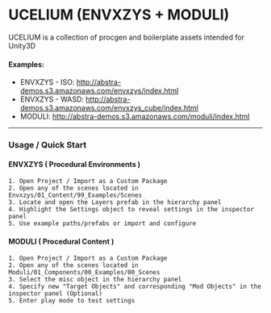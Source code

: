# UCELIUM (ENVXZYS + MODULI)

UCELIUM is a collection of procgen and boilerplate assets intended for Unity3D


#### Examples:
- ENVXZYS - ISO:  http://abstra-demos.s3.amazonaws.com/envxzys/index.html
- ENVXZYS - WASD: http://abstra-demos.s3.amazonaws.com/envxzys_cube/index.html
- MODULI: http://abstra-demos.s3.amazonaws.com/moduli/index.html


---


### Usage / Quick Start
#### ENVXZYS ( Procedural Environments )
    1. Open Project / Import as a Custom Package
    2. Open any of the scenes located in Envxzys/01_Content/99_Examples/Scenes
    3. Locate and open the Layers prefab in the hierarchy panel
    4. Highlight the Settings object to reveal settings in the inspector panel
    5. Use example paths/prefabs or import and configure


#### MODULI ( Procedural Content )
    1. Open Project / Import as a Custom Package
    2. Open any of the scenes located in Moduli/01_Components/00_Examples/00_Scenes
    3. Select the misc object in the hierarchy panel  
    4. Specify new "Target Objects" and corresponding "Mod Objects" in the inspector panel (Optional)
    5. Enter play mode to test settings
